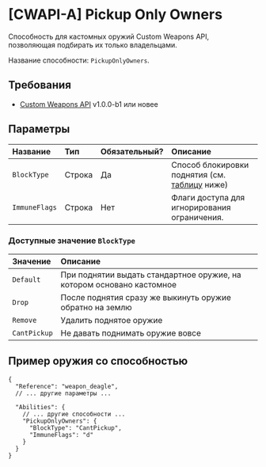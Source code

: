 # [CWAPI-A] Pickup Only Owners

Способность для кастомных оружий Custom Weapons API, позволяющая подбирать их только владельцами.

Название способности: `PickupOnlyOwners`.

## Требования

- [Custom Weapons API](https://github.com/AmxxModularEcosystem/CustomWeaponsAPI) v1.0.0-b1 или новее

## Параметры

| Название      | Тип    | Обязательный? | Описание                                                                       |
| :------------ | :----- | :------------ | :----------------------------------------------------------------------------- |
| `BlockType`   | Строка | Да            | Способ блокировки поднятия (см. [таблицу](#доступные-значение-blocktype) ниже) |
| `ImmuneFlags` | Строка | Нет           | Флаги доступа для игнорирования ограничения.                                   |

### Доступные значение `BlockType`

| Значение     | Описание                                                              |
| :----------- | :-------------------------------------------------------------------- |
| `Default`    | При поднятии выдать стандартное оружие, на котором основано кастомное |
| `Drop`       | После поднятия сразу же выкинуть оружие обратно на землю              |
| `Remove`     | Удалить поднятое оружие                                               |
| `CantPickup` | Не давать поднимать оружие вовсе                                      |

## Пример оружия со способностью

```jsonc
{
  "Reference": "weapon_deagle",
  // ... другие параметры ...

  "Abilities": {
    // ... другие способности ...
    "PickupOnlyOwners": {
      "BlockType": "CantPickup",
      "ImmuneFlags": "d"
    }
  }
}
```
